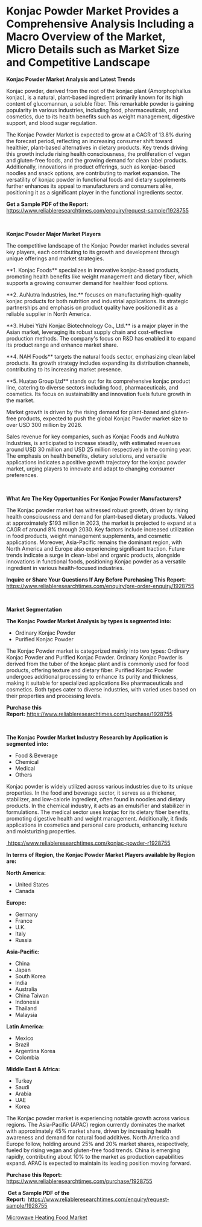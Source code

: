 <p><h1>Konjac Powder Market Provides a Comprehensive Analysis Including a Macro Overview of the Market, Micro Details such as Market Size and Competitive Landscape</h1></p><p><strong>Konjac Powder Market Analysis and Latest Trends</strong></p>
<p><p>Konjac powder, derived from the root of the konjac plant (Amorphophallus konjac), is a natural, plant-based ingredient primarily known for its high content of glucomannan, a soluble fiber. This remarkable powder is gaining popularity in various industries, including food, pharmaceuticals, and cosmetics, due to its health benefits such as weight management, digestive support, and blood sugar regulation. </p><p>The Konjac Powder Market is expected to grow at a CAGR of 13.8% during the forecast period, reflecting an increasing consumer shift toward healthier, plant-based alternatives in dietary products. Key trends driving this growth include rising health consciousness, the proliferation of vegan and gluten-free foods, and the growing demand for clean label products. Additionally, innovations in product offerings, such as konjac-based noodles and snack options, are contributing to market expansion. The versatility of konjac powder in functional foods and dietary supplements further enhances its appeal to manufacturers and consumers alike, positioning it as a significant player in the functional ingredients sector.</p></p>
<p><strong>Get a Sample PDF of the Report:&nbsp;</strong> <a href="https://www.reliableresearchtimes.com/enquiry/request-sample/1928755?utm_campaign=2033&utm_medium=2&utm_source=Github&utm_content=ia&utm_term=14022025&utm_id=konjac-powder">https://www.reliableresearchtimes.com/enquiry/request-sample/1928755</a></p>
<p>&nbsp;</p>
<p><strong>Konjac Powder Major Market Players</strong></p>
<p><p>The competitive landscape of the Konjac Powder market includes several key players, each contributing to its growth and development through unique offerings and market strategies. </p><p>**1. Konjac Foods** specializes in innovative konjac-based products, promoting health benefits like weight management and dietary fiber, which supports a growing consumer demand for healthier food options.</p><p>**2. AuNutra Industries, Inc.** focuses on manufacturing high-quality konjac products for both nutrition and industrial applications. Its strategic partnerships and emphasis on product quality have positioned it as a reliable supplier in North America.</p><p>**3. Hubei Yizhi Konjac Biotechnology Co., Ltd.** is a major player in the Asian market, leveraging its robust supply chain and cost-effective production methods. The company's focus on R&D has enabled it to expand its product range and enhance market share.</p><p>**4. NAH Foods** targets the natural foods sector, emphasizing clean label products. Its growth strategy includes expanding its distribution channels, contributing to its increasing market presence.</p><p>**5. Huatao Group Ltd** stands out for its comprehensive konjac product line, catering to diverse sectors including food, pharmaceuticals, and cosmetics. Its focus on sustainability and innovation fuels future growth in the market.</p><p>Market growth is driven by the rising demand for plant-based and gluten-free products, expected to push the global Konjac Powder market size to over USD 300 million by 2026.</p><p>Sales revenue for key companies, such as Konjac Foods and AuNutra Industries, is anticipated to increase steadily, with estimated revenues around USD 30 million and USD 25 million respectively in the coming year. The emphasis on health benefits, dietary solutions, and versatile applications indicates a positive growth trajectory for the konjac powder market, urging players to innovate and adapt to changing consumer preferences.</p></p>
<p>&nbsp;</p>
<p><strong>What Are The Key Opportunities For Konjac Powder Manufacturers?</strong></p>
<p><p>The Konjac powder market has witnessed robust growth, driven by rising health consciousness and demand for plant-based dietary products. Valued at approximately $193 million in 2023, the market is projected to expand at a CAGR of around 8% through 2030. Key factors include increased utilization in food products, weight management supplements, and cosmetic applications. Moreover, Asia-Pacific remains the dominant region, with North America and Europe also experiencing significant traction. Future trends indicate a surge in clean-label and organic products, alongside innovations in functional foods, positioning Konjac powder as a versatile ingredient in various health-focused industries.</p></p>
<p><strong>Inquire or Share Your Questions If Any Before Purchasing This Report:</strong> <a href="https://www.reliableresearchtimes.com/enquiry/pre-order-enquiry/1928755?utm_campaign=2033&utm_medium=2&utm_source=Github&utm_content=ia&utm_term=14022025&utm_id=konjac-powder">https://www.reliableresearchtimes.com/enquiry/pre-order-enquiry/1928755</a></p>
<p>&nbsp;</p>
<p><strong>Market Segmentation</strong></p>
<p><strong>The Konjac Powder Market Analysis by types is segmented into:</strong></p>
<p><ul><li>Ordinary Konjac Powder</li><li>Purified Konjac Powder</li></ul></p>
<p><p>The Konjac Powder market is categorized mainly into two types: Ordinary Konjac Powder and Purified Konjac Powder. Ordinary Konjac Powder is derived from the tuber of the konjac plant and is commonly used for food products, offering texture and dietary fiber. Purified Konjac Powder undergoes additional processing to enhance its purity and thickness, making it suitable for specialized applications like pharmaceuticals and cosmetics. Both types cater to diverse industries, with varied uses based on their properties and processing levels.</p></p>
<p><strong>Purchase this Report:&nbsp;</strong><a href="https://www.reliableresearchtimes.com/purchase/1928755?utm_campaign=2033&utm_medium=2&utm_source=Github&utm_content=ia&utm_term=14022025&utm_id=konjac-powder">https://www.reliableresearchtimes.com/purchase/1928755</a></p>
<p>&nbsp;</p>
<p><strong>The Konjac Powder Market Industry Research by Application is segmented into:</strong></p>
<p><ul><li>Food & Beverage</li><li>Chemical</li><li>Medical</li><li>Others</li></ul></p>
<p><p>Konjac powder is widely utilized across various industries due to its unique properties. In the food and beverage sector, it serves as a thickener, stabilizer, and low-calorie ingredient, often found in noodles and dietary products. In the chemical industry, it acts as an emulsifier and stabilizer in formulations. The medical sector uses konjac for its dietary fiber benefits, promoting digestive health and weight management. Additionally, it finds applications in cosmetics and personal care products, enhancing texture and moisturizing properties.</p></p>
<p><a href="https://www.reliableresearchtimes.com/konjac-powder-r1928755?utm_campaign=2033&utm_medium=2&utm_source=Github&utm_content=ia&utm_term=14022025&utm_id=konjac-powder">&nbsp;https://www.reliableresearchtimes.com/konjac-powder-r1928755</a></p>
<p><strong>In terms of Region, the Konjac Powder Market Players available by Region are:</strong></p>
<p>
    <p> <strong> North America: </strong>
        <ul>
            <li>United States</li>
            <li>Canada</li>
        </ul>
        </p> 
    <p> <strong> Europe: </strong>
        <ul>
            <li>Germany</li>
            <li>France</li>
            <li>U.K.</li>
            <li>Italy</li>
            <li>Russia</li>
        </ul>
        </p> 
    <p> <strong> Asia-Pacific: </strong>
        <ul>
            <li>China</li>
            <li>Japan</li>
            <li>South Korea</li>
            <li>India</li>
            <li>Australia</li>
            <li>China Taiwan</li>
            <li>Indonesia</li>
            <li>Thailand</li>
            <li>Malaysia</li>
        </ul>
        </p> 
    <p> <strong> Latin America: </strong>
        <ul>
            <li>Mexico</li>
            <li>Brazil</li>
            <li>Argentina Korea</li>
            <li>Colombia</li>
        </ul>
        </p> 
    <p> <strong> Middle East & Africa: </strong>
        <ul>
            <li>Turkey</li>
            <li>Saudi</li>
            <li>Arabia</li>
            <li>UAE</li>
            <li>Korea</li>
        </ul>
    </p>
    </p>
<p><p>The Konjac powder market is experiencing notable growth across various regions. The Asia-Pacific (APAC) region currently dominates the market with approximately 45% market share, driven by increasing health awareness and demand for natural food additives. North America and Europe follow, holding around 25% and 20% market shares, respectively, fueled by rising vegan and gluten-free food trends. China is emerging rapidly, contributing about 10% to the market as production capabilities expand. APAC is expected to maintain its leading position moving forward.</p></p>
<p><strong>Purchase this Report: </strong><a href="https://www.reliableresearchtimes.com/purchase/1928755?utm_campaign=2033&utm_medium=2&utm_source=Github&utm_content=ia&utm_term=14022025&utm_id=konjac-powder">https://www.reliableresearchtimes.com/purchase/1928755</a></p>
<p>&nbsp;<strong>Get a Sample PDF of the Report:&nbsp;&nbsp;</strong><a href="https://www.reliableresearchtimes.com/enquiry/request-sample/1928755?utm_campaign=2033&utm_medium=2&utm_source=Github&utm_content=ia&utm_term=14022025&utm_id=konjac-powder">https://www.reliableresearchtimes.com/enquiry/request-sample/1928755</a></p>
<p><strong></strong></p>
<p><p><a href="https://github.com/ygfu6u/Market-Research-Report-List-1/blob/main/microwave-heating-food-market.md?utm_campaign=2033&utm_medium=2&utm_source=Github&utm_content=ia&utm_term=14022025&utm_id=konjac-powder">Microwave Heating Food Market</a></p></p>